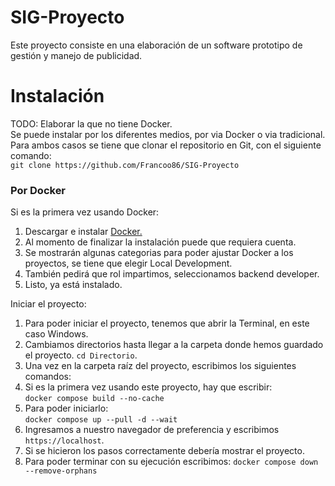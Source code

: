 # SIG-Proyecto
Este proyecto consiste en una elaboración de un software prototipo de gestión y manejo de publicidad.
# Instalación
TODO: Elaborar la que no tiene Docker.  
Se puede instalar por los diferentes medios, por via Docker o via tradicional.  
Para ambos casos se tiene que clonar el repositorio en Git, con el siguiente comando:  
``git clone https://github.com/Francoo86/SIG-Proyecto``

### Por Docker
Si es la primera vez usando Docker:  
1) Descargar e instalar [Docker.](https://hub.docker.com/)
2) Al momento de finalizar la instalación puede que requiera cuenta.
3) Se mostrarán algunas categorias para poder ajustar Docker a los proyectos, se tiene que elegir Local Development.
4) También pedirá que rol impartimos, seleccionamos backend developer.
5) Listo, ya está instalado.

Iniciar el proyecto:  
1) Para poder iniciar el proyecto, tenemos que abrir la Terminal, en este caso Windows.
2) Cambiamos directorios hasta llegar a la carpeta donde hemos guardado el proyecto. ``cd Directorio``.
3) Una vez en la carpeta raíz del proyecto, escribimos los siguientes comandos:
4) Si es la primera vez usando este proyecto, hay que escribir:  
   ```docker compose build --no-cache```
5) Para poder iniciarlo:  
   ```docker compose up --pull -d --wait```
6) Ingresamos a nuestro navegador de preferencia y escribimos ```https://localhost```.
7) Si se hicieron los pasos correctamente debería mostrar el proyecto.
8) Para poder terminar con su ejecución escribimos:
    ``docker compose down --remove-orphans``
